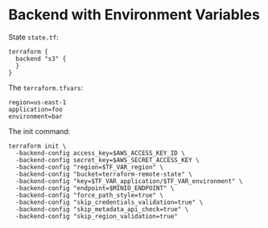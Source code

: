 # Backend with Environment Variables

State `state.tf`:

```
terraform {
  backend "s3" {
  }
}
```

The `terraform.tfvars`:

```
region=us-east-1
application=foo
environment=bar
```

The init command:

```
terraform init \
  -backend-config access_key=$AWS_ACCESS_KEY_ID \
  -backend-config secret_key=$AWS_SECRET_ACCESS_KEY \
  -backend-config "region=$TF_VAR_region" \
  -backend-config "bucket=terraform-remote-state" \
  -backend-config "key=$TF_VAR_application/$TF_VAR_environment" \
  -backend-config "endpoint=$MINIO_ENDPOINT" \
  -backend-config "force_path_style=true" \
  -backend-config "skip_credentials_validation=true" \
  -backend-config "skip_metadata_api_check=true" \
  -backend-config "skip_region_validation=true"
```

